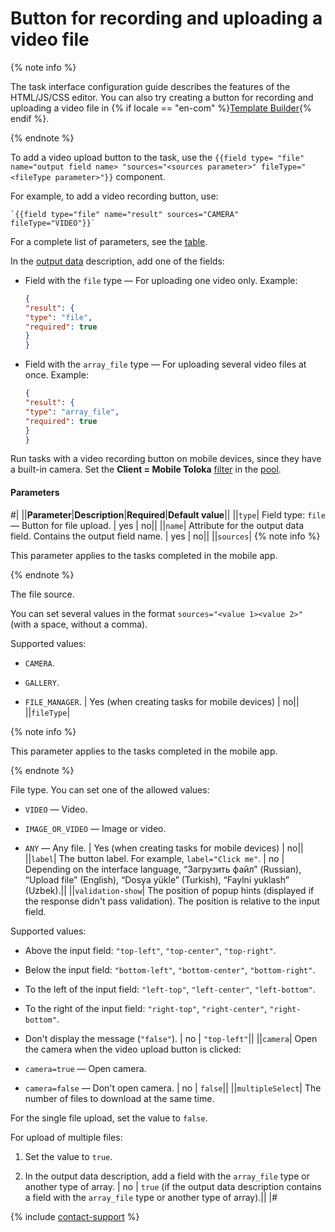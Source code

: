 # Button for recording and uploading a video file

{% note info %}

The task interface configuration guide describes the features of the HTML/JS/CSS editor. You can also try creating a button for recording and uploading a video file in {% if locale == "en-com" %}[Template Builder](../../../template-builder/reference/field.media-file.md){% endif %}.

{% endnote %}

To add a video upload button to the task, use the `{{field type= "file" name="output field name> "sources="<sources parameter>" fileType="<fileType parameter>"}}` component.

For example, to add a video recording button, use:

```plaintext
`{{field type="file" name="result" sources="CAMERA" fileType="VIDEO"}}`
```

For a complete list of parameters, see the [table](#parameters).

In the [output data](../incoming.md) description, add one of the fields:

- Field with the `file` type — For uploading one video only. Example:

    ```json
    {
    "result": {
    "type": "file",
    "required": true
    }
    }
    ```

- Field with the `array_file` type — For uploading several video files at once. Example:

    ```json
    {
    "result": {
    "type": "array_file",
    "required": true
    }
    }
    ```

Run tasks with a video recording button on mobile devices, since they have a built-in camera. Set the **Client = Mobile Toloka** [filter](../filters.md) in the [pool](../../../glossary.md#pool).

#### Parameters

#|
||**Parameter**|**Description**|**Required**|**Default value**||
||`type`| Field type: `file` — Button for file upload. | yes | no||
||`name`| Attribute for the output data field. Contains the output field name. | yes | no||
||`sources`| {% note info %}

This parameter applies to the tasks completed in the mobile app.

{% endnote %}

The file source.

You can set several values in the format `sources="<value 1><value 2>"` (with a space, without a comma).

Supported values:

- `CAMERA`.

- `GALLERY`.

- `FILE_MANAGER`. | Yes (when creating tasks for mobile devices) | no||
||`fileType`|

{% note info %}

This parameter applies to the tasks completed in the mobile app.

{% endnote %}

File type. You can set one of the allowed values:

- `VIDEO` — Video.

- `IMAGE_OR_VIDEO` — Image or video.

- `ANY` — Any file. | Yes (when creating tasks for mobile devices) | no||
||`label`| The button label. For example, `label="Click me"`. | no | Depending on the interface language, “Загрузить файл” (Russian), “Upload file” (English), “Dosya yükle” (Turkish), “Faylni yuklash” (Uzbek).||
||`validation-show`| The position of popup hints (displayed if the response didn't pass validation). The position is relative to the input field.

Supported values:

- Above the input field: `"top-left"`, `"top-center"`, `"top-right"`.

- Below the input field: `"bottom-left"`, `"bottom-center"`, `"bottom-right"`.

- To the left of the input field: `"left-top"`, `"left-center"`, `"left-bottom"`.

- To the right of the input field: `"right-top"`, `"right-center"`, `"right-bottom"`.

- Don't display the message (`"false"`). | no | `"top-left"`||
||`camera`| Open the camera when the video upload button is clicked:

- `camera=true` — Open camera.

- `camera=false` — Don't open camera. | no | `false`||
||`multipleSelect`| The number of files to download at the same time.

For the single file upload, set the value to `false`.

For upload of multiple files:

1. Set the value to `true`.

1. In the output data description, add a field with the `array_file` type or another type of array. | no | `true` (if the output data description contains a field with the `array_file` type or another type of array).||
|#

{% include [contact-support](../../_includes/contact-support.md) %}
